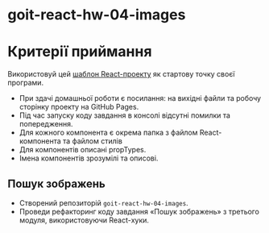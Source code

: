 # goit-react-hw-04-images

# Критерії приймання

Використовуй цей
[шаблон React-проекту](https://github.com/goitacademy/react-homework-template#readme)
як стартову точку своєї програми.

- При здачі домашньої роботи є посилання: на вихідні файли та робочу сторінку
  проекту на GitHub Pages.
- Під час запуску коду завдання в консолі відсутні помилки та попередження.
- Для кожного компонента є окрема папка з файлом React-компонента та файлом
  стилів
- Для компонентів описані propTypes.
- Імена компонентів зрозумілі та описові.

## Пошук зображень

- Створений репозиторій `goit-react-hw-04-images`.
- Проведи рефакторинг коду завдання «Пошук зображень» з третього модуля,
  використовуючи React-хуки.
